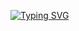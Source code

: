 [![Typing SVG](https://readme-typing-svg.demolab.com/?lines=HWT+GitHub+Page;Second+line+of+text)](https://git.io/typing-svg)
